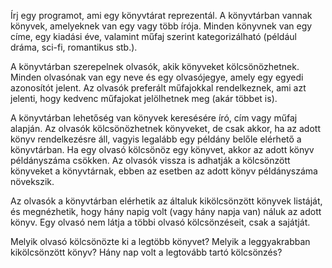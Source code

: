 Írj egy programot, ami egy könyvtárat reprezentál. A könyvtárban vannak könyvek, amelyeknek van egy vagy több írója. Minden könyvnek van egy címe, egy kiadási éve, valamint műfaj szerint kategorizálható (például dráma, sci-fi, romantikus stb.).

A könyvtárban szerepelnek olvasók, akik könyveket kölcsönözhetnek. Minden olvasónak van egy neve és egy olvasójegye, amely egy egyedi azonosítót jelent. Az olvasók preferált műfajokkal rendelkeznek, ami azt jelenti, hogy kedvenc műfajokat jelölhetnek meg (akár többet is).

A könyvtárban lehetőség van könyvek keresésére író, cím vagy műfaj alapján. Az olvasók kölcsönözhetnek könyveket, de csak akkor, ha az adott könyv rendelkezésre áll, vagyis legalább egy példány belőle elérhető a könyvtárban. Ha egy olvasó kölcsönöz egy könyvet, akkor az adott könyv példányszáma csökken. Az olvasók vissza is adhatják a kölcsönzött könyveket a könyvtárnak, ebben az esetben az adott könyv példányszáma növekszik.

Az olvasók a könyvtárban elérhetik az általuk kikölcsönzött könyvek listáját, és megnézhetik, hogy hány napig volt (vagy hány napja van) náluk az adott könyv. Egy olvasó nem látja a többi olvasó kölcsönzéseit, csak a sajátját.


Melyik olvasó kölcsönözte ki a legtöbb könyvet?
Melyik a leggyakrabban kikölcsönzött könyv?
Hány nap volt a legtovább tartó kölcsönzés?


